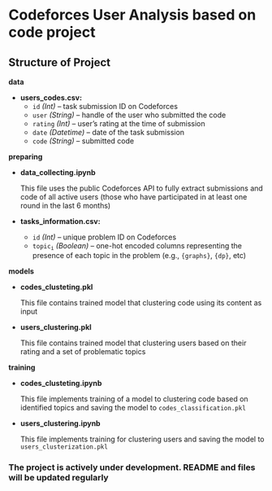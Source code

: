 # Codeforces User Analysis based on code project

## Structure of Project

**data**
- **users_codes.csv:**
  - `id` *(Int)* – task submission ID on Codeforces  
  - `user` *(String)* – handle of the user who submitted the code  
  - `rating` *(Int)* – user’s rating at the time of submission  
  - `date` *(Datetime)* – date of the task submission  
  - `code` *(String)* – submitted code

**preparing**
- **data_collecting.ipynb**

  This file uses the public Codeforces API to fully extract submissions and code of all active users (those who have participated in at least one round in the last 6 months)

- **tasks_information.csv:**
  - `id` *(Int)* – unique problem ID on Codeforces  
  - <code>topic<sub>i</sub></code> *(Boolean)* – one-hot encoded columns representing the presence of each topic in the problem (e.g., `{graphs}`, `{dp}`, etc)

**models**
  - **codes_clusteting.pkl**
    
    This file contains trained model that clustering code using its content as input
    
  - **users_clustering.pkl**
    
    This file contains trained model that clustering users based on their rating and a set of problematic topics
  
**training**
  - **codes_clusteting.ipynb**
    
    This file implements training of a model to clustering code based on identified topics and saving the model to `codes_classification.pkl`
  
  - **users_clustering.ipynb**
    
    This file implements training for clustering users and saving the model to `users_clusterization.pkl`

### The project is actively under development. README and files will be updated regularly
